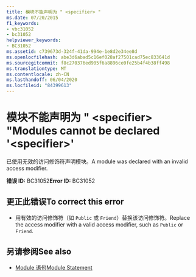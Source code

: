 ```yaml
---
title: 模块不能声明为 " <specifier> "
ms.date: 07/20/2015
f1_keywords:
- vbc31052
- bc31052
helpviewer_keywords:
- BC31052
ms.assetid: c739673d-324f-41da-994e-1e8d2e34ee8d
ms.openlocfilehash: abe3d6abad5c16ef028af27501cad75ec833641d
ms.sourcegitcommit: f8c270376ed905f6a8896ce0fe25b4f4b38ff498
ms.translationtype: MT
ms.contentlocale: zh-CN
ms.lasthandoff: 06/04/2020
ms.locfileid: "84399613"
---
```

# <a name="modules-cannot-be-declared-specifier"></a><span data-ttu-id="7d6b2-102">模块不能声明为 " \<specifier> "</span><span class="sxs-lookup"><span data-stu-id="7d6b2-102">Modules cannot be declared '\<specifier>'</span></span>
<span data-ttu-id="7d6b2-103">已使用无效的访问修饰符声明模块。</span><span class="sxs-lookup"><span data-stu-id="7d6b2-103">A module was declared with an invalid access modifier.</span></span>  
  
 <span data-ttu-id="7d6b2-104">**错误 ID:** BC31052</span><span class="sxs-lookup"><span data-stu-id="7d6b2-104">**Error ID:** BC31052</span></span>  
  
## <a name="to-correct-this-error"></a><span data-ttu-id="7d6b2-105">更正此错误</span><span class="sxs-lookup"><span data-stu-id="7d6b2-105">To correct this error</span></span>  
  
- <span data-ttu-id="7d6b2-106">用有效的访问修饰符（如 `Public` 或 `Friend`）替换该访问修饰符。</span><span class="sxs-lookup"><span data-stu-id="7d6b2-106">Replace the access modifier with a valid access modifier, such as `Public` or `Friend`.</span></span>  
  
## <a name="see-also"></a><span data-ttu-id="7d6b2-107">另请参阅</span><span class="sxs-lookup"><span data-stu-id="7d6b2-107">See also</span></span>

- [<span data-ttu-id="7d6b2-108">Module 语句</span><span class="sxs-lookup"><span data-stu-id="7d6b2-108">Module Statement</span></span>](../language-reference/statements/module-statement.md)
